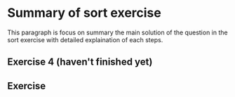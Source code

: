 # Summary of sort exercise
This paragraph is focus on summary the main solution of the question in the sort exercise with detailed explaination of each steps.

## Exercise 4 (haven't finished yet)


## Exercise 
